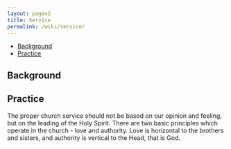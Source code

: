 ```yaml
---
layout: pagev2
title: Service
permalink: /wiki/service/
---
```

- [Background](#background)
- [Practice](#practice)

## Background

## Practice

The proper church service should not be based on our opinion and feeling, but on the leading of the Holy Spirit. There are two basic principles which operate in the church - love and authority. Love is horizontal to the brothers and sisters, and authority is vertical to the Head, that is God.
